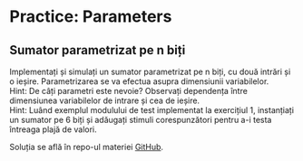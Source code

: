 # Practice: Parameters

## Sumator parametrizat pe n biți

Implementați și simulați un sumator parametrizat pe n biți, cu două intrări și o ieșire. Parametrizarea se va efectua asupra dimensiunii variabilelor.  
Hint: De câți parametri este nevoie? Observați dependența între dimensiunea variabilelor de intrare și cea de ieșire.  
Hint: Luând exemplul modulului de test implementat la exercițiul 1, instanțiați un sumator pe 6 biți și adăugați stimuli corespunzători pentru a-i testa întreaga plajă de valori.  

Soluția se află în repo-ul materiei [GitHub](https://github.com/cs-pub-ro/computer-architecture/tree/main/chapters/verilog/parameters/drills/tasks/adder).

